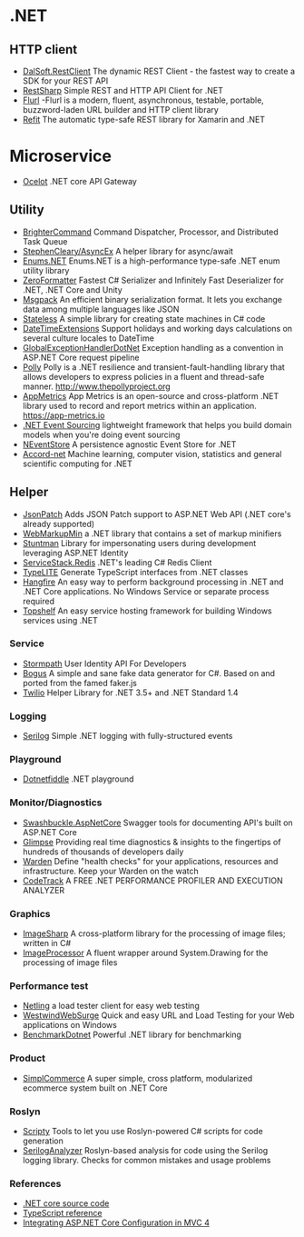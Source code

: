 # .NET

## HTTP client
+ [DalSoft.RestClient](https://github.com/DalSoft/DalSoft.RestClient) The dynamic REST Client - the fastest way to create a SDK for your REST API
+ [RestSharp](http://restsharp.org) Simple REST and HTTP API Client for .NET
+ [Flurl](http://tmenier.github.io/Flurl/)  -Flurl is a modern, fluent, asynchronous, testable, portable, buzzword-laden URL builder and HTTP client library
+ [Refit](https://github.com/paulcbetts/refit) The automatic type-safe REST library for Xamarin and .NET

# Microservice
+ [Ocelot](https://github.com/TomPallister/Ocelot) .NET core API Gateway

## Utility
+ [BrighterCommand](https://github.com/BrighterCommand/Brighter) Command Dispatcher, Processor, and Distributed Task Queue
+ [StephenCleary/AsyncEx](https://github.com/StephenCleary/AsyncEx) A helper library for async/await
+ [Enums.NET](https://github.com/TylerBrinkley/Enums.NET) Enums.NET is a high-performance type-safe .NET enum utility library
+ [ZeroFormatter](https://github.com/neuecc/ZeroFormatter) Fastest C# Serializer and Infinitely Fast Deserializer for .NET, .NET Core and Unity
+ [Msgpack](https://github.com/msgpack/msgpack-cli) An efficient binary serialization format. It lets you exchange data among multiple languages like JSON
+ [Stateless](https://github.com/dotnet-state-machine/stateless) A simple library for creating state machines in C# code
+ [DateTimeExtensions](https://github.com/joaomatossilva/DateTimeExtensions) Support holidays and working days calculations on several culture locales to DateTime
+ [GlobalExceptionHandlerDotNet](https://github.com/JosephWoodward/GlobalExceptionHandlerDotNet) Exception handling as a convention in ASP.NET Core request pipeline
+ [Polly](https://github.com/App-vNext/Polly) Polly is a .NET resilience and transient-fault-handling library that allows developers to express policies in a fluent and thread-safe manner. http://www.thepollyproject.org
+ [AppMetrics](https://github.com/AppMetrics/AppMetrics) App Metrics is an open-source and cross-platform .NET library used to record and report metrics within an application. https://app-metrics.io
+ [.NET Event Sourcing](https://github.com/elliotritchie/NES) lightweight framework that helps you build domain models when you're doing event sourcing
+ [NEventStore](https://github.com/NEventStore/NEventStore) A persistence agnostic Event Store for .NET
+ [Accord-net](https://github.com/accord-net/framework) Machine learning, computer vision, statistics and general scientific computing for .NET

## Helper
+ [JsonPatch](https://github.com/myquay/JsonPatch) Adds JSON Patch support to ASP.NET Web API (.NET core's already supported) 
+ [WebMarkupMin](https://github.com/Taritsyn/WebMarkupMin)  a .NET library that contains a set of markup minifiers
+ [Stuntman](https://github.com/ritterim/stuntman) Library for impersonating users during development leveraging ASP.NET Identity
+ [ServiceStack.Redis](https://github.com/ServiceStack/ServiceStack.Redis) .NET's leading C# Redis Client
+ [TypeLITE](http://type.litesolutions.net) Generate TypeScript interfaces from .NET classes
+ [Hangfire](http://hangfire.io)  An easy way to perform background processing in .NET and .NET Core applications. No Windows Service or separate process required
+ [Topshelf](https://github.com/Topshelf/Topshelf) An easy service hosting framework for building Windows services using .NET

### Service
+ [Stormpath](https://stormpath.com) User Identity API For Developers
+ [Bogus](https://github.com/bchavez/Bogus) A simple and sane fake data generator for C#. Based on and ported from the famed faker.js
+ [Twilio](https://github.com/twilio/twilio-csharp) Helper Library for .NET 3.5+ and .NET Standard 1.4

### Logging
+ [Serilog](https://github.com/serilog/serilog) Simple .NET logging with fully-structured events


### Playground
+ [Dotnetfiddle](https://dotnetfiddle.net) .NET playground

### Monitor/Diagnostics
+ [Swashbuckle.AspNetCore](https://github.com/domaindrivendev/Swashbuckle.AspNetCore) Swagger tools for documenting API's built on ASP.NET Core
+ [Glimpse](http://getglimpse.com/) Providing real time diagnostics & insights to the fingertips of hundreds of thousands of developers daily
+ [Warden](https://github.com/warden-stack/Warden) Define "health checks" for your applications, resources and infrastructure. Keep your Warden on the watch
+ [CodeTrack](http://www.getcodetrack.com/) A FREE .NET PERFORMANCE PROFILER AND EXECUTION ANALYZER

### Graphics
+ [ImageSharp](https://github.com/JimBobSquarePants/ImageSharp) A cross-platform library for the processing of image files; written in C#
+ [ImageProcessor](https://github.com/JimBobSquarePants/ImageProcessor)  A fluent wrapper around System.Drawing for the processing of image files

### Performance test
+ [Netling](https://github.com/hallatore/Netling) a load tester client for easy web testing
+ [WestwindWebSurge](https://github.com/rickstrahl/WestwindWebSurge) Quick and easy URL and Load Testing for your Web applications on Windows
+ [BenchmarkDotnet](https://github.com/dotnet/BenchmarkDotNet) Powerful .NET library for benchmarking

### Product
+ [SimplCommerce](https://github.com/simplcommerce/SimplCommerce) A super simple, cross platform, modularized ecommerce system built on .NET Core

### Roslyn
+ [Scripty](https://github.com/daveaglick/Scripty) Tools to let you use Roslyn-powered C# scripts for code generation
+ [SerilogAnalyzer](https://github.com/Suchiman/SerilogAnalyzer) Roslyn-based analysis for code using the Serilog logging library. Checks for common mistakes and usage problems

### References
+ [.NET core source code](http://aspnetsource.azurewebsites.net) 
+ [TypeScript reference](https://basarat.gitbooks.io/typescript/content) 
+ [Integrating ASP.NET Core Configuration in MVC 4](http://scottdorman.github.io/2016/03/19/integrating-asp.net-core-configuration-in-mvc-4)  
